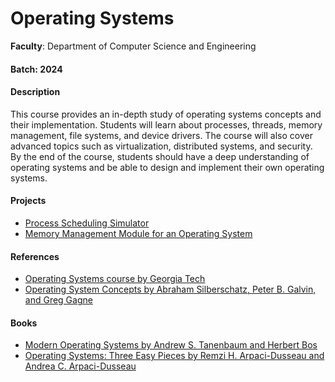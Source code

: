 # Operating Systems

**Faculty**: Department of Computer Science and Engineering

#### Batch: 2024

#### Description

This course provides an in-depth study of operating systems concepts and their implementation. Students will learn about processes, threads, memory management, file systems, and device drivers. The course will also cover advanced topics such as virtualization, distributed systems, and security. By the end of the course, students should have a deep understanding of operating systems and be able to design and implement their own operating systems.

#### Projects

- [Process Scheduling Simulator](https://github.com/jainamansari/process-scheduling-simulator)
- [Memory Management Module for an Operating System](https://github.com/jainamansari/os-memory-management)

#### References

- [Operating Systems course by Georgia Tech](https://www.udacity.com/course/introduction-to-operating-systems--ud923)
- [Operating System Concepts by Abraham Silberschatz, Peter B. Galvin, and Greg Gagne](https://www.amazon.com/Operating-System-Concepts-Abraham-Silberschatz/dp/1119456339)

#### Books

- [Modern Operating Systems by Andrew S. Tanenbaum and Herbert Bos](https://www.amazon.com/Modern-Operating-Systems-4th-Andrew/dp/013359162X)
- [Operating Systems: Three Easy Pieces by Remzi H. Arpaci-Dusseau and Andrea C. Arpaci-Dusseau](https://www.amazon.com/Operating-Systems-Three-Easy-Pieces-ebook/dp/B00KWZ)
